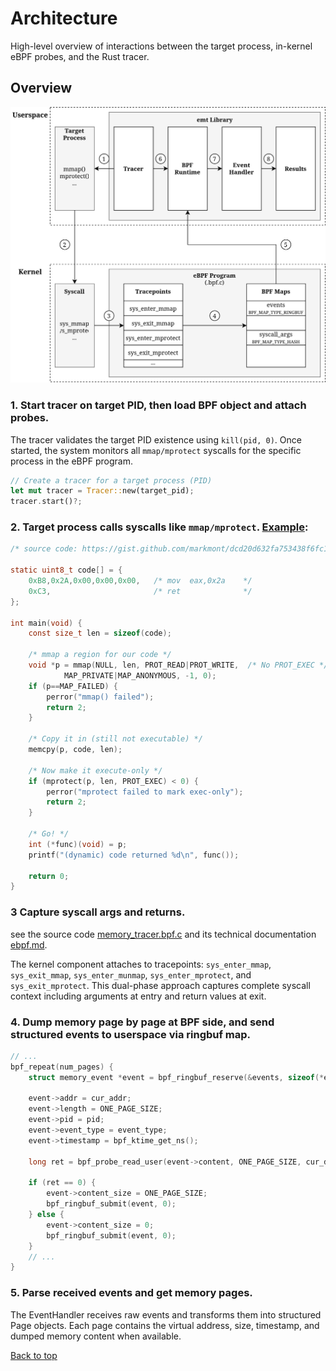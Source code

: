 # Architecture

High-level overview of interactions between the target process, in-kernel eBPF probes, and the Rust tracer.

## Overview

![architecture](./images/architecture.svg)

### 1. Start tracer on target PID, then load BPF object and attach probes.

The tracer validates the target PID existence using `kill(pid, 0)`. Once started, the system monitors all `mmap/mprotect` syscalls for the specific process in the eBPF program.

```rust
// Create a tracer for a target process (PID)
let mut tracer = Tracer::new(target_pid);
tracer.start()?;
```

### 2. Target process calls syscalls like `mmap/mprotect`. [Example](https://gist.github.com/markmont/dcd20d632fa753438f6fc1b3bb3711ec):

```c
/* source code: https://gist.github.com/markmont/dcd20d632fa753438f6fc1b3bb3711ec */

static uint8_t code[] = {
    0xB8,0x2A,0x00,0x00,0x00,   /* mov  eax,0x2a    */
    0xC3,                       /* ret              */
};

int main(void) {
    const size_t len = sizeof(code);

    /* mmap a region for our code */
    void *p = mmap(NULL, len, PROT_READ|PROT_WRITE,  /* No PROT_EXEC */
            MAP_PRIVATE|MAP_ANONYMOUS, -1, 0);
    if (p==MAP_FAILED) {
        perror("mmap() failed");
        return 2;
    }

    /* Copy it in (still not executable) */
    memcpy(p, code, len);

    /* Now make it execute-only */
    if (mprotect(p, len, PROT_EXEC) < 0) {
        perror("mprotect failed to mark exec-only");
        return 2;
    }

    /* Go! */
    int (*func)(void) = p;
    printf("(dynamic) code returned %d\n", func());

    return 0;
}
```

### 3 Capture syscall args and returns.

see the source code [memory_tracer.bpf.c](../src/bpf/memory_tracer.bpf.c) and its technical documentation [ebpf.md](ebpf.md).

The kernel component attaches to tracepoints: `sys_enter_mmap`, `sys_exit_mmap`, `sys_enter_munmap`, `sys_enter_mprotect`, and `sys_exit_mprotect`. This dual-phase approach captures complete syscall context including arguments at entry and return values at exit.

### 4. Dump memory page by page at BPF side, and send structured events to userspace via ringbuf map.

```c
// ...
bpf_repeat(num_pages) {
    struct memory_event *event = bpf_ringbuf_reserve(&events, sizeof(*event), 0);

    event->addr = cur_addr;
    event->length = ONE_PAGE_SIZE;
    event->pid = pid;
    event->event_type = event_type;
    event->timestamp = bpf_ktime_get_ns();

    long ret = bpf_probe_read_user(event->content, ONE_PAGE_SIZE, cur_data);

    if (ret == 0) {
        event->content_size = ONE_PAGE_SIZE;
        bpf_ringbuf_submit(event, 0);
    } else {
        event->content_size = 0;
        bpf_ringbuf_submit(event, 0);
    }
    // ...
}
```

### 5. Parse received events and get memory pages.

The EventHandler receives raw events and transforms them into structured Page objects. Each page contains the virtual address, size, timestamp, and dumped memory content when available.

<a href="#top">Back to top</a>
